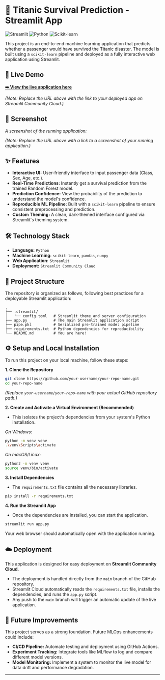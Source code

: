 # 🚢 Titanic Survival Prediction - Streamlit App

![Streamlit](https://img.shields.io/badge/Streamlit-FF4B4B?style=for-the-badge&logo=streamlit&logoColor=white)
![Python](https://img.shields.io/badge/Python-3776AB?style=for-the-badge&logo=python&logoColor=white)
![Scikit-learn](https://img.shields.io/badge/scikit--learn-F7931E?style=for-the-badge&logo=scikit-learn&logoColor=white)

This project is an end-to-end machine learning application that predicts whether a passenger would have survived the Titanic disaster. The model is built using a `scikit-learn` pipeline and deployed as a fully interactive web application using Streamlit.

## 🚀 Live Demo

**[➡️ View the live application here](https://your-app-url.streamlit.app/)**

*(Note: Replace the URL above with the link to your deployed app on Streamlit Community Cloud.)*

## 📸 Screenshot

*A screenshot of the running application:*



*(Note: Replace the URL above with a link to a screenshot of your running application.)*

## ✨ Features

- **Interactive UI:** User-friendly interface to input passenger data (Class, Sex, Age, etc.).
- **Real-Time Predictions:** Instantly get a survival prediction from the trained Random Forest model.
- **Prediction Confidence:** View the probability of the prediction to understand the model's confidence.
- **Reproducible ML Pipeline:** Built with a `scikit-learn` pipeline to ensure consistent preprocessing and prediction.
- **Custom Theming:** A clean, dark-themed interface configured via Streamlit's theming system.

## 🛠️ Technology Stack

- **Language:** `Python`
- **Machine Learning:** `scikit-learn`, `pandas`, `numpy`
- **Web Application:** `Streamlit`
- **Deployment:** `Streamlit Community Cloud`

## 📂 Project Structure

The repository is organized as follows, following best practices for a deployable Streamlit application:

```
.
├── .streamlit/
│   └── config.toml   # Streamlit theme and server configuration
├── app.py            # The main Streamlit application script
├── pipe.pkl          # Serialized pre-trained model pipeline
├── requirements.txt  # Python dependencies for reproducibility
└── README.md         # You are here!
```

## ⚙️ Setup and Local Installation

To run this project on your local machine, follow these steps:

**1. Clone the Repository**
```bash
git clone https://github.com/your-username/your-repo-name.git
cd your-repo-name
```
*(Replace `your-username/your-repo-name` with your actual GitHub repository path.)*

**2. Create and Activate a Virtual Environment (Recommended)**
- This isolates the project's dependencies from your system's Python installation.

*On Windows:*
```bash
python -m venv venv
.\venv\Scripts\activate
```

*On macOS/Linux:*
```bash
python3 -m venv venv
source venv/bin/activate
```

**3. Install Dependencies**
- The `requirements.txt` file contains all the necessary libraries.
```bash
pip install -r requirements.txt
```

**4. Run the Streamlit App**
- Once the dependencies are installed, you can start the application.
```bash
streamlit run app.py
```
Your web browser should automatically open with the application running.

## ☁️ Deployment

This application is designed for easy deployment on **Streamlit Community Cloud**.

- The deployment is handled directly from the `main` branch of the GitHub repository.
- Streamlit Cloud automatically reads the `requirements.txt` file, installs the dependencies, and runs the `app.py` script.
- Any push to the `main` branch will trigger an automatic update of the live application.

## 🔮 Future Improvements

This project serves as a strong foundation. Future MLOps enhancements could include:

- **CI/CD Pipeline:** Automate testing and deployment using GitHub Actions.
- **Experiment Tracking:** Integrate tools like MLflow to log and compare different model versions.
- **Model Monitoring:** Implement a system to monitor the live model for data drift and performance degradation.

---
